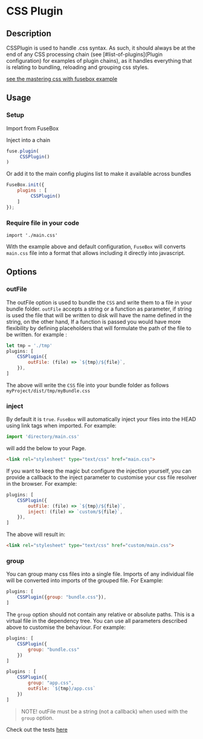 # CSS Plugin

## Description
CSSPlugin is used to handle .css syntax.  As such, it should always be at the end of any CSS processing chain (see [#list-of-plugins](Plugin configuration) for examples of plugin chains), as it handles everything that is relating to bundling, reloading and grouping css styles.

[see the mastering css with fusebox example](https://github.com/fuse-box/mastering-css)

## Usage

### Setup

Import from FuseBox

Inject into a chain

```js
fuse.plugin(
     CSSPlugin()
)
```

Or add it to the main config plugins list to make it available across bundles

```js
FuseBox.init({
    plugins : [
         CSSPlugin()
    ]
});
```

### Require file in your code
`import './main.css'`

With the example above and default configuration, `FuseBox` will converts `main.css` file into a format that allows including it directly into javascript.

## Options

### outFile

The outFile option is used to bundle the `CSS` and write them to a file in your bundle folder. `outFile` accepts a string or a function as parameter, if string is used the file that will be written to disk will have the name defined in the string, on the other hand, If a function is passed you would have more flexibility by defining placeholders that will formulate the path of the file to be written. for example :

```js
let tmp = './tmp'
plugins: [
    CSSPlugin({
        outFile: (file) => `${tmp}/${file}`,
    }),
]
```
The above will write the `CSS` file into your bundle folder as follows `myProject/dist/tmp/myBundle.css`

### inject
By default it is `true`. `FuseBox` will automatically inject your files into the HEAD using link tags when imported. For example:

```js
import 'directory/main.css'
```

will add the below to your Page.

```html
<link rel="stylesheet" type="text/css" href="main.css">
```

If you want to keep the magic but configure the injection yourself, you can provide a callback to the inject parameter to customise your css file resolver in the browser. For example:

```js
plugins: [
    CSSPlugin({
        outFile: (file) => `${tmp}/${file}`,
        inject: (file) => `custom/${file}`,
    }),
]
```

The above will result in:

```html
<link rel="stylesheet" type="text/css" href="custom/main.css">
```

### group
You can group many css files into a single file.  Imports of any individual file will be converted into imports of the grouped file. For Example:


```js
plugins: [
    CSSPlugin({group: "bundle.css"}),
]
```

The `group` option should not contain any relative or absolute paths. This is a virtual file in the dependency tree. You can use all parameters described above to customise the behaviour. For example:

```js
plugins: [
    CSSPlugin({
        group: "bundle.css"
    })
]
```

```js
plugins : [
    CSSPlugin({
        group: "app.css",
        outFile: `${tmp}/app.css`
    })
]
```

> NOTE! outFile must be a string (not a callback) when used with the `group` option.

Check out the tests [here](https://github.com/fuse-box/fuse-box/blob/master/src/tests/CSSPlugin.test.ts)